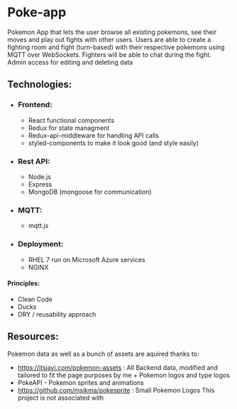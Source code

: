 # Poke-app
Pokemon App that lets the user browse all existing pokemons, see their moves and play out fights with other users.
Users are able to create a fighting room and fight (turn-based) with their respective pokemons using MQTT over WebSockets.
Fighters will be able to chat during the fight.
Admin access for editing and deleting data

## Technologies: 
  - ### Frontend:
    - React functional components
    - Redux for state managment
    - Redux-api-middleware for handling API calls
    - styled-components to make it look good (and style easily)
  - ### Rest API:
    - Node.js
    - Express
    - MongoDB (mongoose for communication)
  - ### MQTT:
    - mqtt.js

  - ### Deployment:
    - RHEL 7 run on Microsoft Azure services
    - NGINX
#### Principles:
  - Clean Code
  - Ducks
  - DRY / reusability approach 
## Resources:
Pokemon data as well as a bunch of assets are aquired thanks to:
  - https://itsjavi.com/pokemon-assets : All Backend data, modified and tailored to fit the page purposes by me + Pokemon logos and type logos
  - PokeAPI - Pokemon sprites and animations
  - https://github.com/msikma/pokesprite : Small Pokemon Logos
This project is not associated with 

